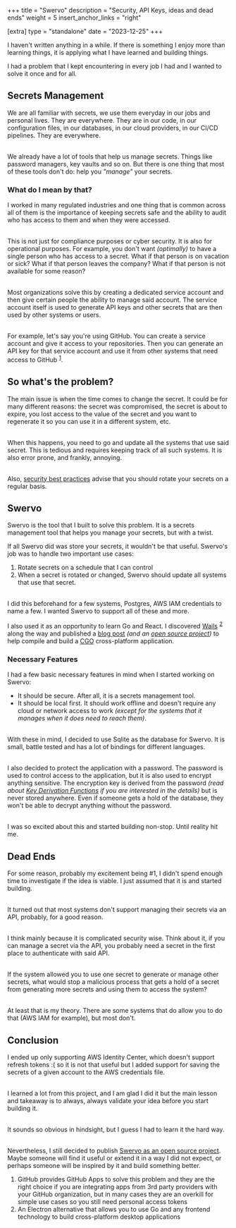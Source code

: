 +++
title = "Swervo"
description = "Security, API Keys, ideas and dead ends"
weight = 5
insert_anchor_links = "right"

[extra]
type = "standalone"
date = "2023-12-25"
+++

I haven't written anything in a while. If there is something I enjoy more than learning things, it is applying what I have learned and building things.

I had a problem that I kept encountering in every job I had and I wanted to solve it once and for all.

## Secrets Management

We are all familiar with secrets, we use them everyday in our jobs and personal lives. They are everywhere. They are in our code, in our configuration files, in our databases, in our cloud providers, in our CI/CD pipelines. They are everywhere.

\
We already have a lot of tools that help us manage secrets. Things like password managers, key vaults and so on. But there is one thing that most of these tools don't do: help you _"manage"_ your secrets.

### What do I mean by that?

I worked in many regulated industries and one thing that is common across all of them is the importance of keeping secrets safe and the ability to audit who has access to them and when they were accessed.

\
This is not just for compliance purposes or cyber security. It is also for operational purposes. For example, you don't want _(optimally)_ to have a single person who has access to a secret. What if that person is on vacation or sick? What if that person leaves the company? What if that person is not available for some reason?

\
Most organizations solve this by creating a dedicated service account and then give certain people the ability to manage said account. The service account itself is used to generate API keys and other secrets that are then used by other systems or users.

\
For example, let's say you're using GitHub. You can create a service account and give it access to your repositories. Then you can generate an API key for that service account and use it from other systems that need access to GitHub <sup><a href="#github_apps">1</a></sup>.

## So what's the problem?

The main issue is when the time comes to change the secret. It could be for many different reasons: the secret was compromised, the secret is about to expire, you lost access to the value of the secret and you want to regenerate it so you can use it in a different system, etc.

\
When this happens, you need to go and update all the systems that use said secret. This is tedious and requires keeping track of all such systems. It is also error prone, and frankly, annoying.

\
Also, [security best practices](https://cheatsheetseries.owasp.org/cheatsheets/Secrets_Management_Cheat_Sheet.html#272-rotation) advise that you should rotate your secrets on a regular basis.

## Swervo

Swervo is the tool that I built to solve this problem. It is a secrets management tool that helps you manage your secrets, but with a twist.

If all Swervo did was store your secrets, it wouldn't be that useful. Swervo's job was to handle two important use cases:

1. Rotate secrets on a schedule that I can control
2. When a secret is rotated or changed, Swervo should update all systems that use that secret.

\
I did this beforehand for a few systems, Postgres, AWS IAM credentials to name a few. I wanted Swervo to support all of these and more.

I also used it as an opportunity to learn Go and React. I discovered [Wails](https://wails.io/) <sup><a href="#wails">2</a></sup> along the way and published a [blog post](@/cross-wails/_index.md) _(and an [open source project](https://github.com/abjrcode/cross-wails))_ to help compile and build a [CGO](https://go.dev/blog/cgo) cross-platform application.

### Necessary Features

I had a few basic necessary features in mind when I started working on Swervo:

- It should be secure. After all, it is a secrets management tool.
- It should be local first. It should work offline and doesn't require any cloud or network access to work _(except for the systems that it manages when it does need to reach them)_.

\
With these in mind, I decided to use Sqlite as the database for Swervo. It is small, battle tested and has a lot of bindings for different languages.

\
I also decided to protect the application with a password. The password is used to control access to the application, but it is also used to encrypt anything sensitive. The encryption key is derived from the password _(read about [Key Derivation Functions](https://en.wikipedia.org/wiki/Key_derivation_function) if you are interested in the details)_ but is never stored anywhere. Even if someone gets a hold of the database, they won't be able to decrypt anything without the password.

\
I was so excited about this and started building non-stop. Until reality hit me.

## Dead Ends

For some reason, probably my excitement being #1, I didn't spend enough time to investigate if the idea is viable. I just assumed that it is and started building.

\
It turned out that most systems don't support managing their secrets via an API, probably, for a good reason.

\
I think mainly because it is complicated security wise. Think about it, if you can manage a secret via the API, you probably need a secret in the first place to authenticate with said API.

\
If the system allowed you to use one secret to generate or manage other secrets, what would stop a malicious process that gets a hold of a secret from generating more secrets and using them to access the system?

\
At least that is my theory. There are some systems that do allow you to do that (AWS IAM for example), but most don't.

## Conclusion

I ended up only supporting AWS Identity Center, which doesn't support refresh tokens :( so it is not that useful but I added support for saving the secrets of a given account to the AWS credentials file.

\
I learned a lot from this project, and I am glad I did it but the main lesson and takeaway is to always, always validate your idea before you start building it.

\
It sounds so obvious in hindsight, but I guess I had to learn it the hard way.

\
Nevertheless, I still decided to publish [Swervo as an open source project](https://github.com/abjrcode/swervo). Maybe someone will find it useful or extend it in a way I did not expect, or perhaps someone will be inspired by it and build something better.

<ol id="footnotes"> 
 <li id="github_apps">GitHub provides GitHub Apps to solve this problem and they are the right choice if you are integrating apps from 3rd party providers with your GitHub organization, but in many cases they are an overkill for simple use cases so you still need personal access tokens</li>
 <li id="wails">An Electron alternative that allows you to use Go and any frontend technology to build cross-platform desktop applications</li>
</ol>
